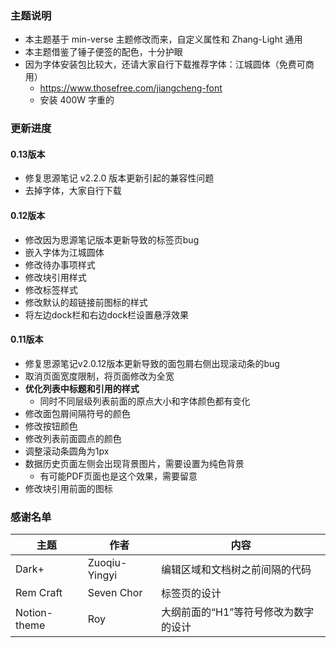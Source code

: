 ### 主题说明

- 本主题基于 min-verse 主题修改而来，自定义属性和 Zhang-Light 通用
- 本主题借鉴了锤子便签的配色，十分护眼
- 因为字体安装包比较大，还请大家自行下载推荐字体：江城圆体（免费可商用）
  - https://www.thosefree.com/jiangcheng-font
  - 安装 400W 字重的


### 更新进度

#### 0.13版本

- 修复思源笔记 v2.2.0 版本更新引起的兼容性问题
- 去掉字体，大家自行下载

#### 0.12版本
- 修改因为思源笔记版本更新导致的标签页bug
- 嵌入字体为江城圆体
- 修改待办事项样式
- 修改块引用样式
- 修改标签样式
- 修改默认的超链接前图标的样式
- 将左边dock栏和右边dock栏设置悬浮效果

#### 0.11版本

- 修复思源笔记v2.0.12版本更新导致的面包屑右侧出现滚动条的bug
- 取消页面宽度限制，将页面修改为全宽
- **优化列表中标题和引用的样式**
  - 同时不同层级列表前面的原点大小和字体颜色都有变化
- 修改面包屑间隔符号的颜色
- 修改按钮颜色
- 修改列表前面圆点的颜色
- 调整滚动条圆角为1px
- 数据历史页面左侧会出现背景图片，需要设置为纯色背景
  - 有可能PDF页面也是这个效果，需要留意
- 修改块引用前面的图标


### 感谢名单

| 主题         | 作者          | 内容                                 |
| ------------ | ------------- | ------------------------------------ |
| Dark+        | Zuoqiu-Yingyi | 编辑区域和文档树之前间隔的代码       |
| Rem Craft    | Seven Chor    | 标签页的设计                         |
| Notion-theme | Roy           | 大纲前面的“H1”等符号修改为数字的设计 |
